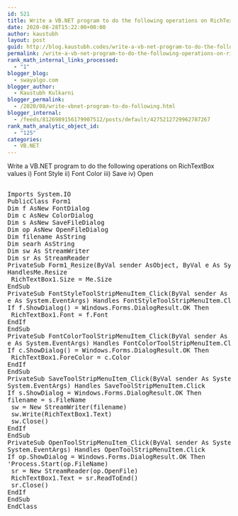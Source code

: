 ```yaml
---
id: 521
title: Write a VB.NET program to do the following operations on RichTextBox values i) Font Style ii) Font Color iii) Save iv) Open
date: 2020-08-28T15:22:00+00:00
author: kaustubh
layout: post
guid: http://blog.kaustubh.codes/write-a-vb-net-program-to-do-the-following-operations-on-richtextbox-values-i-font-style-ii-font-color-iii-save-iv-open/
permalink: /write-a-vb-net-program-to-do-the-following-operations-on-richtextbox-values-i-font-style-ii-font-color-iii-save-iv-open/
rank_math_internal_links_processed:
  - "1"
blogger_blog:
  - swayalgo.com
blogger_author:
  - Kaustubh Kulkarni
blogger_permalink:
  - /2020/08/write-vbnet-program-to-do-following.html
blogger_internal:
  - /feeds/8126989156179907512/posts/default/4275212729962787267
rank_math_analytic_object_id:
  - "125"
categories:
  - VB.NET
---
```

Write a VB.NET program to do the following operations on RichTextBox values i) Font Style ii) Font Color iii) Save iv) Open 

<pre><br />Imports System.IO<br />PublicClass Form1<br />Dim f AsNew FontDialog<br />Dim c AsNew ColorDialog<br />Dim s AsNew SaveFileDialog<br />Dim op AsNew OpenFileDialog<br />Dim filename AsString<br />Dim searh AsString<br />Dim sw As StreamWriter<br />Dim sr As StreamReader<br />PrivateSub Form1_Resize(ByVal sender AsObject, ByVal e As System.EventArgs)<br />HandlesMe.Resize<br /> RichTextBox1.Size = Me.Size<br />EndSub<br />PrivateSub FontStyleToolStripMenuItem_Click(ByVal sender As System.Object, ByVal<br />e As System.EventArgs) Handles FontStyleToolStripMenuItem.Click<br />If f.ShowDialog() = Windows.Forms.DialogResult.OK Then<br /> RichTextBox1.Font = f.Font<br />EndIf<br />EndSub<br />PrivateSub FontColorToolStripMenuItem_Click(ByVal sender As System.Object, ByVal<br />e As System.EventArgs) Handles FontColorToolStripMenuItem.Click<br />If c.ShowDialog() = Windows.Forms.DialogResult.OK Then<br /> RichTextBox1.ForeColor = c.Color<br />EndIf<br />EndSub<br />PrivateSub SaveToolStripMenuItem_Click(ByVal sender As System.Object, ByVal e As<br />System.EventArgs) Handles SaveToolStripMenuItem.Click<br />If s.ShowDialog = Windows.Forms.DialogResult.OK Then<br />filename = s.FileName<br /> sw = New StreamWriter(filename)<br /> sw.Write(RichTextBox1.Text)<br /> sw.Close()<br />EndIf<br />EndSub<br />PrivateSub OpenToolStripMenuItem_Click(ByVal sender As System.Object, ByVal e As<br />System.EventArgs) Handles OpenToolStripMenuItem.Click<br />If op.ShowDialog = Windows.Forms.DialogResult.OK Then<br />'Process.Start(op.FileName)<br /> sr = New StreamReader(op.OpenFile)<br /> RichTextBox1.Text = sr.ReadToEnd()<br /> sr.Close()<br />EndIf<br />EndSub<br />EndClass<br /></pre>